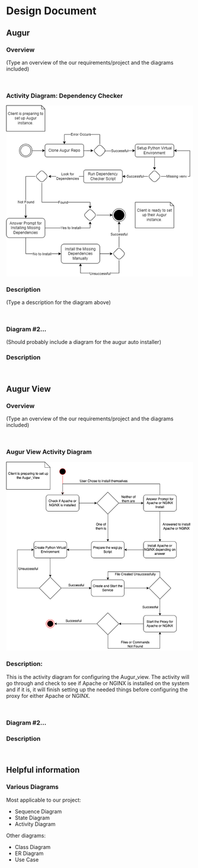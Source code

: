# Design Document

## Augur
### Overview
(Type an overview of the our requirements/project and the diagrams included)

<br>

### Activity Diagram: Dependency Checker
![diagram](./diagrams/augur_activity_diagram.png)
<this is how you insert a picture into the md>

### Description
(Type a description for the diagram above)

<br>

### Diagram #2...
(Should probably include a diagram for the augur auto installer)
### Description

<br>

## Augur View
### Overview
(Type an overview of the our requirements/project and the diagrams included)

<br>

### Augur View Activity Diagram
![diagram](./diagrams/AugurViewActivityDiagram.drawio.png)

### Description:
This is the activity diagram for configuring the Augur_view. The activity will go through and check to see if Apache or NGINX is installed on the system and if it is, it will finish setting up the needed things before configuring the proxy for either Apache or NGINX.

<br>

### Diagram #2...
### Description

<br>

## Helpful information
### Various Diagrams
Most applicable to our project:
* Sequence Diagram
* State Diagram
* Activity Diagram

Other diagrams:
* Class Diagram
* ER Diagram
* Use Case
